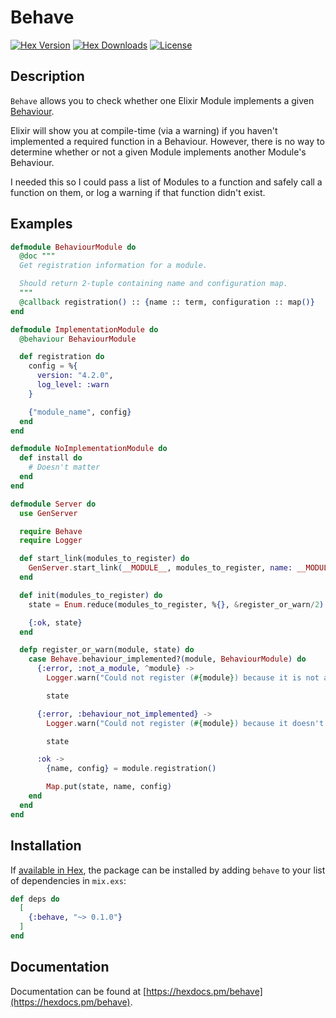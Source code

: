 # Behave

[![Hex Version][hex-img]][hex] [![Hex Downloads][downloads-img]][downloads] [![License][license-img]][license]

[hex-img]: https://img.shields.io/hexpm/v/behave.svg
[hex]: https://hex.pm/packages/behave
[downloads-img]: https://img.shields.io/hexpm/dt/behave.svg
[downloads]: https://hex.pm/packages/behave
[license-img]: https://img.shields.io/badge/license-MIT-blue.svg
[license]: https://opensource.org/licenses/MIT

## Description

`Behave` allows you to check whether one Elixir Module implements a given
[Behaviour](https://elixir-lang.org/getting-started/typespecs-and-behaviours.html).

Elixir will show you at compile-time (via a warning) if you haven't implemented
a required function in a Behaviour. However, there is no way to determine
whether or not a given Module implements another Module's Behaviour.

I needed this so I could pass a list of Modules to a function and safely call a
function on them, or log a warning if that function didn't exist.

## Examples

```elixir
defmodule BehaviourModule do
  @doc """
  Get registration information for a module.

  Should return 2-tuple containing name and configuration map.
  """
  @callback registration() :: {name :: term, configuration :: map()}
end

defmodule ImplementationModule do
  @behaviour BehaviourModule

  def registration do
    config = %{
      version: "4.2.0",
      log_level: :warn
    }

    {"module_name", config}
  end
end

defmodule NoImplementationModule do
  def install do
    # Doesn't matter
  end
end

defmodule Server do
  use GenServer

  require Behave
  require Logger

  def start_link(modules_to_register) do
    GenServer.start_link(__MODULE__, modules_to_register, name: __MODULE__)
  end

  def init(modules_to_register) do
    state = Enum.reduce(modules_to_register, %{}, &register_or_warn/2)

    {:ok, state}
  end

  defp register_or_warn(module, state) do
    case Behave.behaviour_implemented?(module, BehaviourModule) do
      {:error, :not_a_module, ^module} ->
        Logger.warn("Could not register (#{module}) because it is not a Module")

        state

      {:error, :behaviour_not_implemented} ->
        Logger.warn("Could not register (#{module}) because it doesn't implement #{BehaviourModule}")

        state

      :ok ->
        {name, config} = module.registration()

        Map.put(state, name, config)
    end
  end
end
```

## Installation

If [available in Hex](https://hex.pm/docs/publish), the package can be installed
by adding `behave` to your list of dependencies in `mix.exs`:

```elixir
def deps do
  [
    {:behave, "~> 0.1.0"}
  ]
end
```

## Documentation

Documentation can be found at [https://hexdocs.pm/behave](https://hexdocs.pm/behave).
